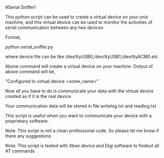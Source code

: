 #Serial Sniffer!

This python script can be used to create a virtual device on your unix machine,
and this virtual device can be used to monitor the activities of serial communication
between any two devices

Format,

python serial_sniffer.py <device file> <baudrate>

where device file can be like /dev/ttyUSB0,/dev/ttyUSB1,/dev/ttyACM0 etc

Above command will create a virtual device on your machine.
Output of above command will be,

"Configured to virtual device <some_name>"

Now all you have to do is communicate your data with the virtual device created as
if it is the real device.

Your communication data will be stored in file writelog.txt and readlog.txt

This script is useful when you want to communicate your device with a proprietary software.

Note: This script is not a clean professional code. So please let me know if there any suggestions

Note: This script is tested with Xbee device and Digi software to findout all AT commands
